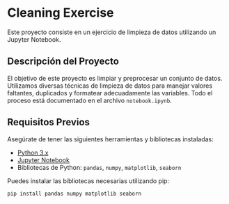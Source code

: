 # Cleaning Exercise

Este proyecto consiste en un ejercicio de limpieza de datos utilizando un Jupyter Notebook.

## Descripción del Proyecto

El objetivo de este proyecto es limpiar y preprocesar un conjunto de datos. Utilizamos diversas técnicas de limpieza de datos para manejar valores faltantes, duplicados y formatear adecuadamente las variables. Todo el proceso está documentado en el archivo `notebook.ipynb`.

## Requisitos Previos

Asegúrate de tener las siguientes herramientas y bibliotecas instaladas:

- [Python 3.x](https://www.python.org/)
- [Jupyter Notebook](https://jupyter.org/install)
- Bibliotecas de Python: `pandas`, `numpy`, `matplotlib`, `seaborn`

Puedes instalar las bibliotecas necesarias utilizando pip:

```bash
pip install pandas numpy matplotlib seaborn
